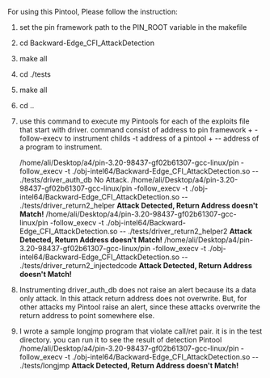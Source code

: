 For using this Pintool, Please follow the instruction:

1. set the pin framework path to the PIN_ROOT variable in the makefile
2. cd Backward-Edge_CFI_AttackDetection
3. make all
4. cd ./tests
5. make all
6. cd ..
5. use this command to execute my Pintools for each of the exploits file that start with driver.
    command consist of address to pin framework + -follow-execv to instrument childs -t address of a pintool + -- address of a program to instrument.

   /home/ali/Desktop/a4/pin-3.20-98437-gf02b61307-gcc-linux/pin -follow_execv -t ./obj-intel64/Backward-Edge_CFI_AttackDetection.so -- ./tests/driver_auth_db
   No Attack.
   /home/ali/Desktop/a4/pin-3.20-98437-gf02b61307-gcc-linux/pin -follow_execv -t ./obj-intel64/Backward-Edge_CFI_AttackDetection.so -- ./tests/driver_return2_helper
   ****Attack Detected, Return Address doesn't Match!****
   /home/ali/Desktop/a4/pin-3.20-98437-gf02b61307-gcc-linux/pin -follow_execv -t ./obj-intel64/Backward-Edge_CFI_AttackDetection.so -- ./tests/driver_return2_helper2
   ****Attack Detected, Return Address doesn't Match!****
   /home/ali/Desktop/a4/pin-3.20-98437-gf02b61307-gcc-linux/pin -follow_execv -t ./obj-intel64/Backward-Edge_CFI_AttackDetection.so -- ./tests/driver_return2_injectedcode
   ****Attack Detected, Return Address doesn't Match!****

6. Instrumenting driver_auth_db does not raise an alert because its a data only attack. In this attack return address does not overwrite. But, for other attacks my Pintool raise an alert, since these attacks overwrite the return address to point somewhere else.

7. I wrote a sample longjmp program that violate call/ret pair. it is in the test directory. you can run it to see the result of detection Pintool
  /home/ali/Desktop/a4/pin-3.20-98437-gf02b61307-gcc-linux/pin -follow_execv -t ./obj-intel64/Backward-Edge_CFI_AttackDetection.so -- ./tests/longjmp
  ****Attack Detected, Return Address doesn't Match!****
	